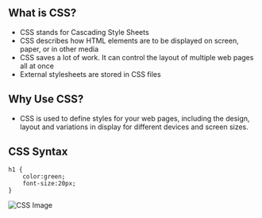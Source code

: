 ## What is CSS?
* CSS stands for Cascading Style Sheets
* CSS describes how HTML elements are to be displayed on screen, paper, or in other media
* CSS saves a lot of work. It can control the layout of multiple web pages all at once
* External stylesheets are stored in CSS files

## Why Use CSS?
* CSS is used to define styles for your web pages, including the design, layout and variations in display for different devices and screen sizes.

## CSS Syntax
```
h1 {
    color:green;
    font-size:20px;
}
```

![CSS Image](https://www.w3schools.com/css/img_selector.gif)

